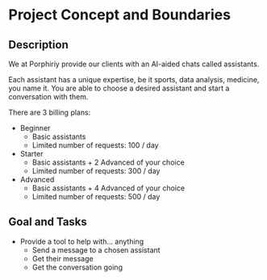 # Project Concept and Boundaries

## Description

We at Porphiriy provide our clients with an AI-aided chats called assistants.

Each assistant has a unique expertise, be it sports, data analysis, medicine, you name it.
You are able to choose a desired assistant and start a conversation with them. 

There are 3 billing plans:
* Beginner
  * Basic assistants
  * Limited number of requests: 100 / day
* Starter
  * Basic assistants + 2 Advanced of your choice
  * Limited number of requests: 300 / day
* Advanced
  * Basic assistants + 4 Advanced of your choice
  * Limited number of requests: 500 / day

## Goal and Tasks

* Provide a tool to help with... anything
  * Send a message to a chosen assistant
  * Get their message
  * Get the conversation going